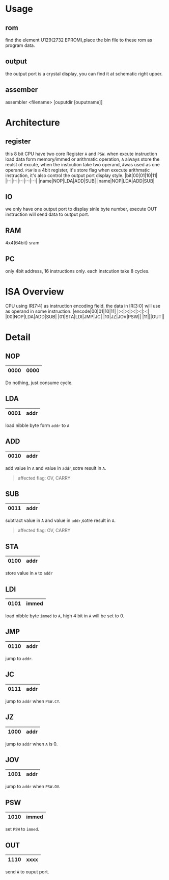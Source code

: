 # Usage
## rom
find the element U129(2732 EPROM),place the bin file to these rom as program data.
## output
the output port is a crystal display, you can find it at schematic right upper.
## assember
assembler \<filename\> [ouputdir [ouputname]]
# Architecture
## register
this 8 bit CPU have two core Register  `A` and `PSW`. 
when excute instruction load data form memory/immed or arithmatic operation, `A` always store the reulst of excute, when the instcution take two operand, `A`was used as one operand.
`PSW` is a 4bit register, it's store flag when execute arithmatic instruction, it's also control the output port display style.
|bit|00|01|10|11|
|:-:|:-:|:-:|:-:|:-:|
|name|NOP|LDA|ADD|SUB|
|name|NOP|LDA|ADD|SUB|
## IO
we only have one output port to display sinle byte number, execute OUT instruction will send data to output port.

## RAM
4x4(64bit) sram

## PC
only 4bit address, 16 instructions only. each instcution take 8 cycles.

# ISA Overview
CPU using IR[7:4] as instruction encoding field. the data in IR[3:0] will use as operand in some instruction.
|encode|00|01|10|11|
|:-:|:-:|:-:|:-:|:-:|
|00|NOP|LDA|ADD|SUB|
|01|STA|LDI|JMP|JC|
|10|JZ|JOV|PSW||
|11|||OUT||

# Detail
## NOP
|0000|0000|
|:-:|:-:|
Do nothing, just consume cycle.

## LDA
|0001|addr|
|:-:|:-:|
load nibble byte form `addr` to `A`

## ADD
|0010|addr|
|:-:|:-:|
add value in `A` and value in `addr`,sotre result in `A`.

> affected flag:  OV, CARRY


## SUB
|0011|addr|
|:-:|:-:|
subtract value in `A` and value in `addr`,sotre result in `A`.

> affected flag:  OV, CARRY

## STA
|0100|addr|
|:-:|:-:|
store value in `A` to `addr`

## LDI
|0101|immed|
|:-:|:-:|
load nibble byte `immed` to `A`, high 4 bit in `A` will be set to 0.

## JMP
|0110|addr|
|:-:|:-:|
jump to `addr`.

## JC
|0111|addr|
|:-:|:-:|
jump to `addr` when `PSW.CY`.


## JZ
|1000|addr|
|:-:|:-:|
jump to `addr` when `A` is 0.

## JOV
|1001|addr|
|:-:|:-:|
jump to `addr` when `PSW.OV`.


## PSW
|1010|immed|
|:-:|:-:|
set `PSW` to `immed`.

## OUT
|1110|xxxx|
|:-:|:-:|
send `A` to ouput port.